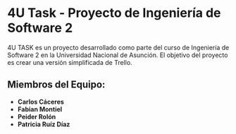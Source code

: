 # 4U Task - Proyecto de Ingeniería de Software 2

4U TASK es un proyecto desarrollado como parte del curso de Ingeniería de Software 2 en la Universidad Nacional de Asunción. El objetivo del proyecto es crear una versión simplificada de Trello.


## Miembros del Equipo:

- **Carlos Cáceres**
- **Fabian Montiel**
- **Peider Rolón**
- **Patricia Ruíz Díaz**
